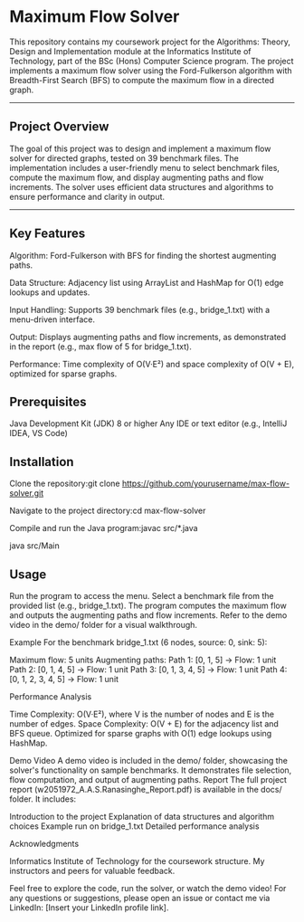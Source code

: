 # Maximum Flow Solver

This repository contains my coursework project for the Algorithms: Theory, Design and Implementation module at the Informatics Institute of Technology, part of the BSc (Hons) Computer Science program. The project implements a maximum flow solver using the Ford-Fulkerson algorithm with Breadth-First Search (BFS) to compute the maximum flow in a directed graph.

---

## Project Overview
The goal of this project was to design and implement a maximum flow solver for directed graphs, tested on 39 benchmark files. The implementation includes a user-friendly menu to select benchmark files, compute the maximum flow, and display augmenting paths and flow increments. The solver uses efficient data structures and algorithms to ensure performance and clarity in output.

---

## Key Features
Algorithm: Ford-Fulkerson with BFS for finding the shortest augmenting paths.

Data Structure: Adjacency list using ArrayList and HashMap for O(1) edge lookups and updates.

Input Handling: Supports 39 benchmark files (e.g., bridge_1.txt) with a menu-driven interface.

Output: Displays augmenting paths and flow increments, as demonstrated in the report (e.g., max flow of 5 for bridge_1.txt).

Performance: Time complexity of O(V·E²) and space complexity of O(V + E), optimized for sparse graphs.

## Prerequisites

Java Development Kit (JDK) 8 or higher
Any IDE or text editor (e.g., IntelliJ IDEA, VS Code)

## Installation
Clone the repository:git clone https://github.com/yourusername/max-flow-solver.git

Navigate to the project directory:cd max-flow-solver

Compile and run the Java program:javac src/*.java

java src/Main

## Usage
Run the program to access the menu.
Select a benchmark file from the provided list (e.g., bridge_1.txt).
The program computes the maximum flow and outputs the augmenting paths and flow increments.
Refer to the demo video in the demo/ folder for a visual walkthrough.

Example
For the benchmark bridge_1.txt (6 nodes, source: 0, sink: 5):

Maximum flow: 5 units
Augmenting paths:
Path 1: [0, 1, 5] → Flow: 1 unit
Path 2: [0, 1, 4, 5] → Flow: 1 unit
Path 3: [0, 1, 3, 4, 5] → Flow: 1 unit
Path 4: [0, 1, 2, 3, 4, 5] → Flow: 1 unit



Performance Analysis

Time Complexity: O(V·E²), where V is the number of nodes and E is the number of edges.
Space Complexity: O(V + E) for the adjacency list and BFS queue.
Optimized for sparse graphs with O(1) edge lookups using HashMap.

Demo Video
A demo video is included in the demo/ folder, showcasing the solver's functionality on sample benchmarks. It demonstrates file selection, flow computation, and output of augmenting paths.
Report
The full project report (w2051972_A.A.S.Ranasinghe_Report.pdf) is available in the docs/ folder. It includes:

Introduction to the project
Explanation of data structures and algorithm choices
Example run on bridge_1.txt
Detailed performance analysis

Acknowledgments

Informatics Institute of Technology for the coursework structure.
My instructors and peers for valuable feedback.

Feel free to explore the code, run the solver, or watch the demo video! For any questions or suggestions, please open an issue or contact me via LinkedIn: [Insert your LinkedIn profile link].
